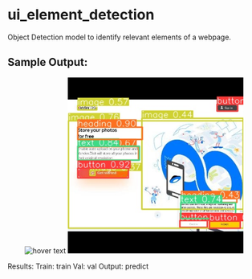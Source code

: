 # ui_element_detection
Object Detection model to identify relevant elements of a webpage.

<h2>Sample Output: </h2>

<p align="center">
  <img src="your_relative_path_here" width="350" title="hover text">
  <img src="predict/yadi_sk_png_jpg.rf.b8d27f1eb5fd0b5b95eff4c8d8b84eec.jpg" width="350" alt="accessibility text">
</p>

Results:
  Train: train
  Val: val
  Output: predict
  
